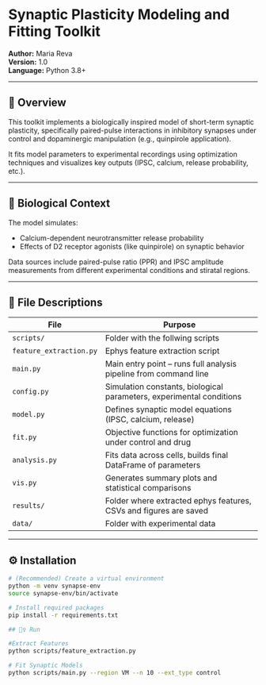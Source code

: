 # Synaptic Plasticity Modeling and Fitting Toolkit

**Author:** Maria Reva  
**Version:** 1.0  
**Language:** Python 3.8+

---

## 📖 Overview

This toolkit implements a biologically inspired model of short-term synaptic plasticity, specifically paired-pulse interactions in inhibitory synapses under control and dopaminergic manipulation (e.g., quinpirole application).

It fits model parameters to experimental recordings using optimization techniques and visualizes key outputs (IPSC, calcium, release probability, etc.).

---

## 🧠 Biological Context

The model simulates:
- Calcium-dependent neurotransmitter release probability
- Effects of D2 receptor agonists (like quinpirole) on synaptic behavior

Data sources include paired-pulse ratio (PPR) and IPSC amplitude measurements from different experimental conditions and stiratal regions.

---

## 📁 File Descriptions

| File                          | Purpose |
|-------------------------------|---------|
| `scripts/`                    | Folder with the follwing scripts |
| `feature_extraction.py`       | Ephys feature extraction script |
| `main.py`                     | Main entry point – runs full analysis pipeline from command line |
| `config.py`                   | Simulation constants, biological parameters, experimental conditions |
| `model.py`                    | Defines synaptic model equations (IPSC, calcium, release) |
| `fit.py`                      | Objective functions for optimization under control and drug |
| `analysis.py`                 | Fits data across cells, builds final DataFrame of parameters |
| `vis.py`                      | Generates summary plots and statistical comparisons |
| `results/`                    | Folder where extracted ephys features, CSVs and figures are saved |
| `data/`                       | Folder with experimental data |

---

## ⚙️ Installation

```bash
# (Recommended) Create a virtual environment
python -m venv synapse-env
source synapse-env/bin/activate

# Install required packages
pip install -r requirements.txt

## 🏃‍♀️ Run

#Extract Features 
python scripts/feature_extraction.py

# Fit Synaptic Models
python scripts/main.py --region VM --n 10 --ext_type control
